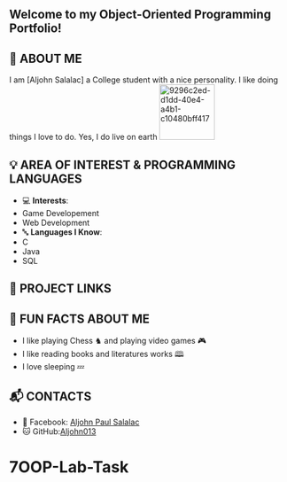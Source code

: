 
Welcome to my **Object-Oriented Programming Portfolio**! 
---
## 👤 ABOUT ME
I am [Aljohn Salalac] a College student with a nice personality. I like doing things I love to do. Yes, I do live on earth 
 <img src="https://github.com/user-attachments/assets/73f09086-6cfc-4398-8274-dd34eed29860 " alt="9296c2ed-d1dd-40e4-a4b1-c10480bff417" width="100" height="100">
## 💡 AREA OF INTEREST & PROGRAMMING LANGUAGES
- 💻 **Interests**:
- Game Developement
- Web Development
- 🔤 **Languages I Know**:
- C
- Java
- SQL
## 🚀 PROJECT LINKS

## 🎉 FUN FACTS ABOUT ME
- I like playing Chess ♞ and playing video games 🎮
- I like reading books and literatures works 🕮
- I love sleeping 💤
## 📬 CONTACTS
- 📘 Facebook: [Aljohn Paul Salalac](https://www.facebook.com/aljohnpaul.salalac.7)
- 🐱 GitHub:[Aljohn013](https://github.com/Aljohn013)

# 7OOP-Lab-Task
